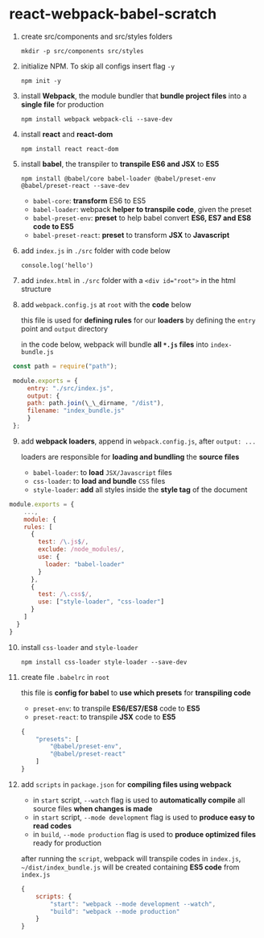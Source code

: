 # react-webpack-babel-scratch

1. create src/components and src/styles folders

   `mkdir -p src/components src/styles`

2. initialize NPM. To skip all configs insert flag `-y`

   `npm init -y`

3. install **Webpack**, the module bundler that **bundle project files** into a **single file** for production

   `npm install webpack webpack-cli --save-dev`

4. install **react** and **react-dom**

   `npm install react react-dom`

5. install **babel**, the transpiler to **transpile ES6 and JSX** to **ES5**

   `npm install @babel/core babel-loader @babel/preset-env @babel/preset-react --save-dev`

   - `babel-core`: **transform** ES6 to ES5
   - `babel-loader`: webpack **helper to transpile code**, given the preset
   - `babel-preset-env`: **preset** to help babel convert **ES6, ES7 and ES8 code to ES5**
   - `babel-preset-react`: **preset** to transform **JSX** to **Javascript**

6. add `index.js` in `./src` folder with code below

   `console.log('hello')`

7. add `index.html` in `./src` folder with a `<div id="root">` in the html structure

8. add `webpack.config.js` at `root` with the **code** below

   this file is used for **defining rules** for our **loaders** by defining the `entry` point and `output` directory

   in the code below, webpack will bundle **all `*.js` files** into `index-bundle.js`

```javascript
 const path = require("path");

 module.exports = {
     entry: "./src/index.js",
     output: {
     path: path.join(\_\_dirname, "/dist"),
     filename: "index_bundle.js"
     }
 };
```

9. add **webpack loaders**, append in `webpack.config.js`, after `output: ...`

   loaders are responsible for **loading and bundling** the **source files**

   - `babel-loader`: to **load** `JSX/Javascript` files
   - `css-loader`: to **load and bundle** `CSS` files
   - `style-loader`: **add** all styles inside the **style tag** of the document

```javascript
module.exports = {
    ...,
    module: {
    rules: [
      {
        test: /\.js$/,
        exclude: /node_modules/,
        use: {
          loader: "babel-loader"
        }
      },
      {
        test: /\.css$/,
        use: ["style-loader", "css-loader"]
      }
    ]
  }
}
```

10. install `css-loader` and `style-loader`

    `npm install css-loader style-loader --save-dev`

11. create file `.babelrc` in `root`

    this file is **config for babel** to **use which presets** for **transpiling code**

    - `preset-env`: to transpile **ES6/ES7/ES8** code to **ES5**
    - `preset-react`: to transpile **JSX** code to **ES5**

    ```javascript
    {
        "presets": [
            "@babel/preset-env",
            "@babel/preset-react"
        ]
    }
    ```

12. add `scripts` in `package.json` for **compiling files using webpack**

    - in `start` script, `--watch` flag is used to **automatically compile** all source files **when changes is made**
    - in `start` script, `--mode development` flag is used to **produce easy to read codes**
    - in `build`, `--mode production` flag is used to **produce optimized files** ready for production

    after running the `script`, webpack will transpile codes in `index.js`, `~/dist/index_bundle.js` will be created containing **ES5 code** from `index.js`

    ```javascript
    {
        scripts: {
            "start": "webpack --mode development --watch",
            "build": "webpack --mode production"
        }
    }
    ```
